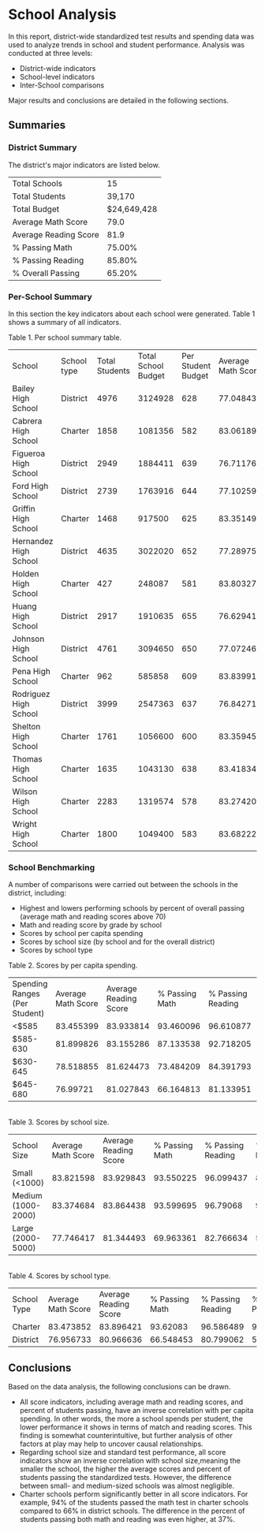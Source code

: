 # School Analysis
In this report, district-wide standardized test results and spending data was used to analyze trends in school and student performance. Analysis was conducted at three levels:
- District-wide indicators
- School-level indicators
- Inter-School comparisons

Major results and conclusions are detailed in the following sections.
## Summaries

### District Summary
The district's major indicators are listed below. 


<table>
    <tr>
        <td>Total Schools</td>
        <td>15 </td>
    </tr>
    <tr>
        <td>Total Students</td>
        <td>39,170 </td>
    </tr>
    <tr>
        <td>Total Budget</td>
        <td>$24,649,428  </td>
    </tr>
    <tr>
        <td>Average Math Score</td>
        <td>79.0 </td>
    </tr>
    <tr>
        <td>Average Reading Score</td>
        <td>81.9 </td>
    </tr>
    <tr>
        <td>% Passing Math</td>
        <td>75.00% </td>
    </tr>
    <tr>
        <td>% Passing Reading</td>
        <td>85.80% </td>
    </tr>
    <tr>
        <td>% Overall Passing</td>
        <td>65.20% </td>
    </tr>
</table>


### Per-School Summary

In this section the key indicators about each school were generated. Table 1 shows a summary of all indicators. 

Table 1. Per school summary table.
<table>
    <tr>
        <td>School</td>
        <td>School type</td>
        <td>Total Students</td>
        <td>Total School Budget</td>
        <td>Per Student Budget</td>
        <td>Average Math Score</td>
        <td>Average Reading Score</td>
        <td>% Passing Math</td>
        <td>% Passing Reading</td>
        <td>% Overall Passing </td>
    </tr>
    <tr>
        <td>Bailey High School</td>
        <td>District</td>
        <td>4976</td>
        <td>3124928</td>
        <td>628</td>
        <td>77.048432</td>
        <td>81.033963</td>
        <td>66.680064</td>
        <td>81.93328</td>
        <td>54.642283 </td>
    </tr>
    <tr>
        <td>Cabrera High School</td>
        <td>Charter</td>
        <td>1858</td>
        <td>1081356</td>
        <td>582</td>
        <td>83.061895</td>
        <td>83.97578</td>
        <td>94.133477</td>
        <td>97.039828</td>
        <td>91.334769 </td>
    </tr>
    <tr>
        <td>Figueroa High School</td>
        <td>District</td>
        <td>2949</td>
        <td>1884411</td>
        <td>639</td>
        <td>76.711767</td>
        <td>81.15802</td>
        <td>65.988471</td>
        <td>80.739234</td>
        <td>53.204476 </td>
    </tr>
    <tr>
        <td>Ford High School</td>
        <td>District</td>
        <td>2739</td>
        <td>1763916</td>
        <td>644</td>
        <td>77.102592</td>
        <td>80.746258</td>
        <td>68.309602</td>
        <td>79.299014</td>
        <td>54.289887 </td>
    </tr>
    <tr>
        <td>Griffin High School</td>
        <td>Charter</td>
        <td>1468</td>
        <td>917500</td>
        <td>625</td>
        <td>83.351499</td>
        <td>83.816757</td>
        <td>93.392371</td>
        <td>97.138965</td>
        <td>90.599455 </td>
    </tr>
    <tr>
        <td>Hernandez High School</td>
        <td>District</td>
        <td>4635</td>
        <td>3022020</td>
        <td>652</td>
        <td>77.289752</td>
        <td>80.934412</td>
        <td>66.752967</td>
        <td>80.862999</td>
        <td>53.527508 </td>
    </tr>
    <tr>
        <td>Holden High School</td>
        <td>Charter</td>
        <td>427</td>
        <td>248087</td>
        <td>581</td>
        <td>83.803279</td>
        <td>83.814988</td>
        <td>92.505855</td>
        <td>96.252927</td>
        <td>89.227166 </td>
    </tr>
    <tr>
        <td>Huang High School</td>
        <td>District</td>
        <td>2917</td>
        <td>1910635</td>
        <td>655</td>
        <td>76.629414</td>
        <td>81.182722</td>
        <td>65.683922</td>
        <td>81.316421</td>
        <td>53.513884 </td>
    </tr>
    <tr>
        <td>Johnson High School</td>
        <td>District</td>
        <td>4761</td>
        <td>3094650</td>
        <td>650</td>
        <td>77.072464</td>
        <td>80.966394</td>
        <td>66.057551</td>
        <td>81.222432</td>
        <td>53.539172 </td>
    </tr>
    <tr>
        <td>Pena High School</td>
        <td>Charter</td>
        <td>962</td>
        <td>585858</td>
        <td>609</td>
        <td>83.839917</td>
        <td>84.044699</td>
        <td>94.594595</td>
        <td>95.945946</td>
        <td>90.540541 </td>
    </tr>
    <tr>
        <td>Rodriguez High School</td>
        <td>District</td>
        <td>3999</td>
        <td>2547363</td>
        <td>637</td>
        <td>76.842711</td>
        <td>80.744686</td>
        <td>66.366592</td>
        <td>80.220055</td>
        <td>52.988247 </td>
    </tr>
    <tr>
        <td>Shelton High School</td>
        <td>Charter</td>
        <td>1761</td>
        <td>1056600</td>
        <td>600</td>
        <td>83.359455</td>
        <td>83.725724</td>
        <td>93.867121</td>
        <td>95.854628</td>
        <td>89.892107 </td>
    </tr>
    <tr>
        <td>Thomas High School</td>
        <td>Charter</td>
        <td>1635</td>
        <td>1043130</td>
        <td>638</td>
        <td>83.418349</td>
        <td>83.84893</td>
        <td>93.272171</td>
        <td>97.308869</td>
        <td>90.948012 </td>
    </tr>
    <tr>
        <td>Wilson High School</td>
        <td>Charter</td>
        <td>2283</td>
        <td>1319574</td>
        <td>578</td>
        <td>83.274201</td>
        <td>83.989488</td>
        <td>93.867718</td>
        <td>96.539641</td>
        <td>90.582567 </td>
    </tr>
    <tr>
        <td>Wright High School</td>
        <td>Charter</td>
        <td>1800</td>
        <td>1049400</td>
        <td>583</td>
        <td>83.682222</td>
        <td>83.955</td>
        <td>93.333333</td>
        <td>96.611111</td>
        <td>90.333333 </td>
    </tr>
</table>

### School Benchmarking

A number of comparisons were carried out between the schools in the district, including: 
- Highest and lowers performing schools by percent of overall passing (average math and reading scores above 70)
- Math and reading score by grade by school
- Scores by school per capita spending 
- Scores by school size (by school and for the overall district)
- Scores by school type

Table 2. Scores by per capita spending.
<table>
    <tr>
        <td>Spending Ranges (Per Student)</td>
        <td>Average Math Score</td>
        <td>Average Reading Score</td>
        <td>% Passing Math</td>
        <td>% Passing Reading</td>
        <td>% Overall Passing </td>
        <td></td>
        <td></td>
        <td></td>
        <td></td>
    </tr>
    <tr>
        <td>&lt;$585</td>
        <td>83.455399</td>
        <td>83.933814</td>
        <td>93.460096</td>
        <td>96.610877</td>
        <td>90.369459 </td>
    </tr>
    <tr>
        <td>$585-630</td>
        <td>81.899826</td>
        <td>83.155286</td>
        <td>87.133538</td>
        <td>92.718205</td>
        <td>81.418596 </td>
    </tr>
    <tr>
        <td>$630-645</td>
        <td>78.518855</td>
        <td>81.624473</td>
        <td>73.484209</td>
        <td>84.391793</td>
        <td>62.857656 </td>
    </tr>
    <tr>
        <td>$645-680</td>
        <td>76.99721</td>
        <td>81.027843</td>
        <td>66.164813</td>
        <td>81.133951</td>
        <td>53.526855 </td>
    </tr>
    </table>
<br>
Table 3. Scores by school size.
<table>
    <tr>
        <td>School Size</td>
        <td>Average Math Score</td>
        <td>Average Reading Score</td>
        <td>% Passing Math</td>
        <td>% Passing Reading</td>
        <td>% Overall Passing </td>
    </tr>
    <tr>
        <td>Small (&lt;1000)</td>
        <td>83.821598</td>
        <td>83.929843</td>
        <td>93.550225</td>
        <td>96.099437</td>
        <td>89.883853 </td>
    </tr>
    <tr>
        <td>Medium (1000-2000)</td>
        <td>83.374684</td>
        <td>83.864438</td>
        <td>93.599695</td>
        <td>96.79068</td>
        <td>90.621535 </td>
    </tr>
    <tr>
        <td>Large (2000-5000)</td>
        <td>77.746417</td>
        <td>81.344493</td>
        <td>69.963361</td>
        <td>82.766634</td>
        <td>58.286003 </td>
    </tr>
</table>
<br>
Table 4. Scores by school type.
<table>
    <tr>
        <td>School Type</td>
        <td>Average Math Score</td>
        <td>Average Reading Score</td>
        <td>% Passing Math</td>
        <td>% Passing Reading</td>
        <td>% Overall Passing </td>
    </tr>
    <tr>
        <td>Charter</td>
        <td>83.473852</td>
        <td>83.896421</td>
        <td>93.62083</td>
        <td>96.586489</td>
        <td>90.432244 </td>
    </tr>
    <tr>
        <td>District</td>
        <td>76.956733</td>
        <td>80.966636</td>
        <td>66.548453</td>
        <td>80.799062</td>
        <td>53.672208 </td>
    </tr>
</table>


## Conclusions

Based on the data analysis, the following conclusions can be drawn.
- All score indicators, including average math and reading scores, and percent of students passing, have an inverse correlation with per capita spending. In other words, the more a school spends per student, the lower performance it shows in terms of match and reading scores. This finding is somewhat counterintuitive, but further analysis of other factors at play may help to uncover causal relationships.
- Regarding school size and standard test performance, all score indicators show an inverse correlation with school size,meaning the smaller the school, the higher the average scores and percent of students passing the standardized tests. However, the difference between small- and medium-sized schools was almost negligible.
- Charter schools perform significantly better in all score indicators. For example, 94% of the students passed the math test in charter schools compared to 66% in district schools. The difference in the percent of students passing both math and reading was even higher, at 37%. 

